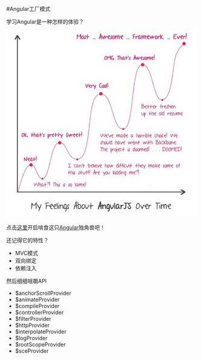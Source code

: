 #Angular工厂模式

学习Angular是一种怎样的体验？

![Angular学习曲线](img/useNG.jpeg)

点击[这里](http://unclexiao.github.io/angular-provider/)开启啃食这只[Angular](https://angularjs.org/)独角兽吧！

还记得它的特性？
* MVC模式
* 双向绑定
* 依赖注入

然后细细咀嚼API
* $anchorScrollProvider
* $animateProvider
* $compileProvider
* $controllerProvider
* $filterProvider
* $httpProvider
* $interpolateProvider
* $logProvider
* $rootScopeProvider
* $sceProvider
